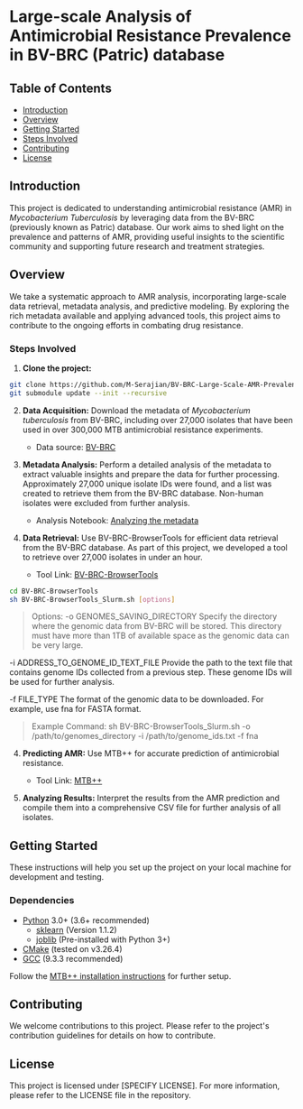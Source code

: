 # Large-scale Analysis of Antimicrobial Resistance Prevalence in BV-BRC (Patric) database

## Table of Contents
- [Introduction](#introduction)
- [Overview](#overview)
- [Getting Started](#getting-started)
- [Steps Involved](#steps-involved)
- [Contributing](#contributing)
- [License](#license)

## Introduction
This project is dedicated to understanding antimicrobial resistance (AMR) in *Mycobacterium Tuberculosis* by leveraging data from the BV-BRC (previously known as Patric) database. Our work aims to shed light on the prevalence and patterns of AMR, providing useful insights to the scientific community and supporting future research and treatment strategies.

## Overview
We take a systematic approach to AMR analysis, incorporating large-scale data retrieval, metadata analysis, and predictive modeling. By exploring the rich metadata available and applying advanced tools, this project aims to contribute to the ongoing efforts in combating drug resistance.

### Steps Involved

1. **Clone the project:**
```bash
git clone https://github.com/M-Serajian/BV-BRC-Large-Scale-AMR-Prevalence-Analysis.git
git submodule update --init --recursive
```

2. **Data Acquisition:** Download the metadata of *Mycobacterium tuberculosis* from BV-BRC, including over 27,000 isolates that have been used in over 300,000 MTB antimicrobial resistance experiments.  
    - Data source: [BV-BRC](https://www.bv-brc.org/)

3. **Metadata Analysis:** Perform a detailed analysis of the metadata to extract valuable insights and prepare the data for further processing. Approximately 27,000 unique isolate IDs were found, and a list was created to retrieve them from the BV-BRC database. Non-human isolates were excluded from further analysis.  
    - Analysis Notebook: [Analyzing the metadata](https://github.com/M-Serajian/Scientific_reports_MTB_plus_plus/blob/main/BV-BRC_metadata_analisys/BV-BRC_metadata_analysis.ipynb)

4. **Data Retrieval:** Use BV-BRC-BrowserTools for efficient data retrieval from the BV-BRC database. As part of this project, we developed a tool to retrieve over 27,000 isolates in under an hour.  
    - Tool Link: [BV-BRC-BrowserTools](https://github.com/M-Serajian/BV-BRC-BrowserTools)

``` bash
cd BV-BRC-BrowserTools
sh BV-BRC-BrowserTools_Slurm.sh [options]


```

>Options:
-o GENOMES_SAVING_DIRECTORY
Specify the directory where the genomic data from BV-BRC will be stored. This directory must have more than 1TB of available space as the genomic data can be very large.

-i ADDRESS_TO_GENOME_ID_TEXT_FILE
Provide the path to the text file that contains genome IDs collected from a previous step. These genome IDs will be used for further analysis.

-f FILE_TYPE
The format of the genomic data to be downloaded. For example, use fna for FASTA format.

>Example Command:
sh BV-BRC-BrowserTools_Slurm.sh -o /path/to/genomes_directory -i /path/to/genome_ids.txt -f fna


4. **Predicting AMR:** Use MTB++ for accurate prediction of antimicrobial resistance.  
    - Tool Link: [MTB++](https://github.com/M-Serajian/MTB-Pipeline)

5. **Analyzing Results:** Interpret the results from the AMR prediction and compile them into a comprehensive CSV file for further analysis of all isolates.

## Getting Started
These instructions will help you set up the project on your local machine for development and testing.

### Dependencies
* [Python](https://www.python.org/) 3.0+ (3.6+ recommended)
    - [sklearn](https://scikit-learn.org/stable/whats_new/v1.1.html#version-1-1-2) (Version 1.1.2)
    - [joblib](https://joblib.readthedocs.io/en/stable/) (Pre-installed with Python 3+)
* [CMake](https://cmake.org/) (tested on v3.26.4)
* [GCC](https://gcc.gnu.org/) (9.3.3 recommended)

Follow the [MTB++ installation instructions](https://github.com/M-Serajian/MTB-plus-plus/tree/main#installation) for further setup.

## Contributing
We welcome contributions to this project. Please refer to the project's contribution guidelines for details on how to contribute.

## License
This project is licensed under [SPECIFY LICENSE]. For more information, please refer to the LICENSE file in the repository.

